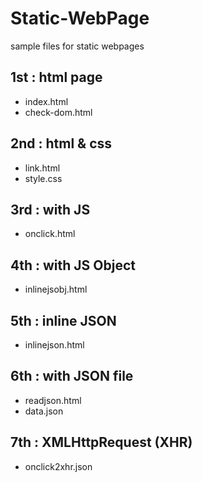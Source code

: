 # Static-WebPage

sample files for static webpages

## 1st : html page

- index.html
- check-dom.html

## 2nd : html & css

- link.html
- style.css

## 3rd : with JS

- onclick.html

## 4th : with JS Object

- inlinejsobj.html

## 5th : inline JSON

- inlinejson.html

## 6th : with JSON file

- readjson.html
- data.json

## 7th : XMLHttpRequest (XHR)

- onclick2xhr.json
